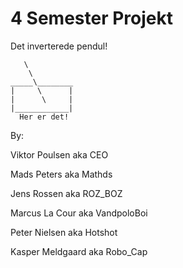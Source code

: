# 4 Semester Projekt

Det inverterede pendul!

       \ 
	    \ 
	_____\________
	|     \      |
	|      \     |
	|____________|
	  Her er det!
	 
 By:
 
 Viktor Poulsen      aka   CEO
 
 Mads Peters         aka   Mathds
 
 Jens Rossen         aka   ROZ_BOZ
 
 Marcus La Cour      aka   VandpoloBoi
 
 Peter Nielsen       aka   Hotshot
 
 Kasper Meldgaard    aka   Robo_Cap
 